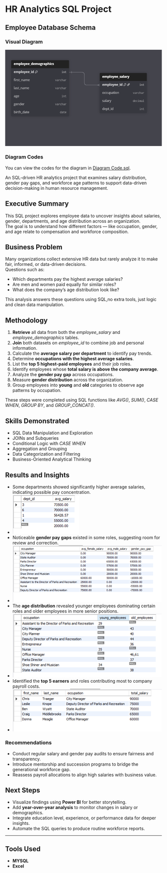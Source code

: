# HR Analytics SQL Project

## Employee Database Schema

### Visual Diagram
![Employee Database Diagram](SQL_tables.png)

### Diagram Codes
You can view the codes for the diagram in [Diagram Code.sql](Diagram%20Code.sql).

An SQL-driven HR analytics project that examines salary distribution, gender pay gaps, and workforce age patterns to support data-driven decision-making in human resource management.

## Executive Summary  
This SQL project explores employee data to uncover insights about salaries, gender, departments, and age distribution across an organization.  
The goal is to understand how different factors — like occupation, gender, and age relate to compensation and workforce composition.  


## Business Problem  
Many organizations collect extensive HR data but rarely analyze it to make fair, informed, or data-driven decisions.  
Questions such as:  
- Which departments pay the highest average salaries?  
- Are men and women paid equally for similar roles?  
- What does the company’s age distribution look like?  

This analysis answers these questions using SQL,no extra tools, just logic and clean data manipulation.


## Methodology  
1. **Retrieve** all data from both the *employee_salary* and *employee_demographics* tables.  
2. **Join** both datasets on *employee_id* to combine job and personal information.  
3. Calculate the **average salary per department** to identify pay trends.  
4. Determine **occupations with the highest average salaries**.  
5. List the **top 5 highest-paid employees** and their job roles.  
6. Identify employees whose **total salary is above the company average**.  
7. Analyze the **gender pay gap** across occupations.  
8. Measure **gender distribution** across the organization.  
9. Group employees into **young** and **old** categories to observe age patterns by occupation.

These steps were completed using SQL functions like *AVG()*, *SUM()*, *CASE WHEN*, *GROUP BY*, and *GROUP_CONCAT()*.


## Skills Demonstrated  
- SQL Data Manipulation and Exploration  
- JOINs and Subqueries  
- Conditional Logic with *CASE WHEN*  
- Aggregation and Grouping  
- Data Categorization and Filtering  
- Business-Oriented Analytical Thinking

## Results and Insights  
- Some departments showed significantly higher average salaries, indicating possible pay concentration.
- ![departments by their average salaries](departements%20by%20their%20average%20salaries.png)
- Noticeable **gender pay gaps** existed in some roles, suggesting room for review and correction.
- ![Gender pay gap](images/Gender%20pay%20gap.png)
- The **age distribution** revealed younger employees dominating certain roles and older employees in more senior positions.
- ![age gap in occupations](age%20gap%20in%20occupations.png)
- Identified the **top 5 earners** and roles contributing most to company payroll costs.
- ![5 top earning employee](images/5%20top%20earning%20employee.png)


### Recommendations
- Conduct regular salary and gender pay audits to ensure fairness and transparency.  
- Introduce mentorship and succession programs to bridge the generational workforce gap.  
- Reassess payroll allocations to align high salaries with business value.

## Next Steps  
- Visualize findings using **Power BI** for better storytelling.  
- Add **year-over-year analysis** to monitor changes in salary or demographics.  
- Integrate education level, experience, or performance data for deeper insights.  
- Automate the SQL queries to produce routine workforce reports.

---

## Tools Used  
- **MYSQL**   
- **Excel**  

